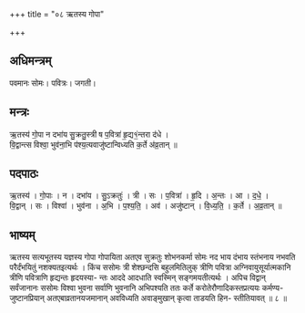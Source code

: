 +++
title = "०८ ऋतस्य गोपा"

+++
## अधिमन्त्रम्
पवमानः सोमः। पवित्रः। जगती।

## मन्त्रः
ऋ॒तस्य॑ गो॒पा न दभा॑य सु॒क्रतु॒स्त्री ष प॒वित्रा॑ हृ॒द्य१॒॑न्तरा द॑धे ।  
वि॒द्वान्त्स विश्वा॒ भुव॑ना॒भि प॑श्य॒त्यवाजु॑ष्टान्विध्यति क॒र्ते अ॑व्र॒तान् ॥

## पदपाठः
ऋ॒तस्य॑ । गो॒पाः । न । दभा॑य । सु॒ऽक्रतुः॑ । त्री । सः । प॒वित्रा॑ । हृ॒दि । अ॒न्तः । आ । द॒धे॒ ।  
वि॒द्वान् । सः । विश्वा॑ । भुव॑ना । अ॒भि । प॒श्य॒ति॒ । अव॑ । अजु॑ष्टान् । वि॒ध्य॒ति॒ । क॒र्ते । अ॒व्र॒तान् ॥

## भाष्यम्
ऋतस्य सत्यभूतस्य यज्ञस्य गोपा गोपायिता अतएव सुक्रतुः शोभनकर्मा सोमः नद भाय दंभाय स्तंभनाय नभवति परैर्दंभयितुं नशक्यतइत्यर्थः । किंच ससोमः त्री शेश्छन्दसि बहुलमितिलुक् त्रीणि पवित्रा अग्निवायुसूर्यात्मकानि त्रीणि पवित्राणि हृद्यन्तः हृदयस्या- न्तः आददे आदधाति स्वस्मिन् सङ्गमयतीत्यर्थः । अपिच विद्वान् सर्वंजानानः ससोमः विश्वा भुवना सर्वाणि भुवनानि अभिपश्यति ततः कर्ते करोतेरौणादिकस्तप्रत्ययः कर्मण्य- जुष्टानप्रियान् अतएबाव्रतानयजमानान् अवविध्यति अवाङ्मुखान् कृत्वा ताडयति हिन- स्तीतियावत् ॥ ८ ॥